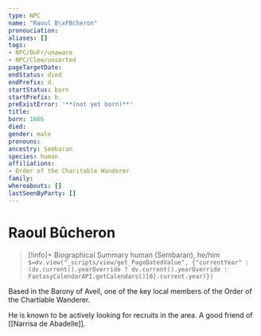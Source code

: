 ```yaml
---
type: NPC
name: "Raoul B\xFBcheron"
pronouciation:
aliases: []
tags:
- NPC/DuFr/unaware
- NPC/Clee/unsorted
pageTargetDate:
endStatus: died
endPrefix: d.
startStatus: born
startPrefix: b.
preExistError: '**(not yet born)**'
title:
born: 1666
died:
gender: male
pronouns:
ancestry: Sembaran
species: human
affiliations:
- Order of the Charitable Wanderer
family:
whereabouts: []
lastSeenByParty: []
---
```

# Raoul Bûcheron
>[!info]+ Biographical Summary
>human (Sembaran), he/him
>`$=dv.view("_scripts/view/get_PageDatedValue", {"currentYear" : (dv.current().yearOverride ? dv.current().yearOverride : FantasyCalendarAPI.getCalendars()[0].current.year)})`

Based in the Barony of Aveil, one of the key local members of the Order of the Chartiable Wanderer. 

He is known to be actively looking for recruits in the area.  A good friend of [[Narrisa de Abadelle]]. 